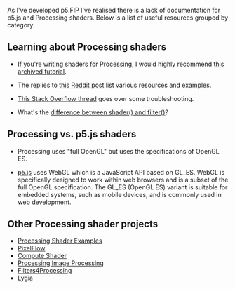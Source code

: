 As I've developed p5.FIP I've realised there is a lack of documentation for p5.js and Processing shaders. Below is a list of useful resources grouped by category.

## Learning about Processing shaders
- If you're writing shaders for Processing, I would highly recommend [this archived tutorial](https://web.archive.org/web/20210117181532/https://processing.org/tutorials/pshader/). 

- The replies to [this Reddit post](https://www.reddit.com/r/processing/comments/ritpd8/shaders_in_processing/) list various resources and examples.

- [This Stack Overflow thread](https://stackoverflow.com/questions/38384768/processing-fragment-shader-not-displaying-anything) goes over some troubleshooting.

- What's the [difference between shader() and filter()](https://forum.processing.org/one/topic/filer-vs-shader.html )?

## Processing vs. p5.js shaders
- Processing uses "full OpenGL" but uses the specifications of OpenGL ES. 

- [p5.js](https://p5js.org/) uses WebGL which is a JavaScript API based on GL_ES. WebGL is specifically designed to work within web browsers and is a subset of the full OpenGL specification.
The GL_ES (OpenGL ES) variant is suitable for embedded systems, such as mobile devices, and is commonly used in web development.

## Other Processing shader projects
- [Processing Shader Examples](https://github.com/genekogan/Processing-Shader-Examples/?tab=readme-ov-file)
- [PixelFlow](https://github.com/diwi/PixelFlow)
- [Compute Shader](https://github.com/ElementMo/ComputeShader)
- [Processing Image Processing](https://github.com/Milchreis/processing-imageprocessing)
- [Filters4Processing](https://github.com/SableRaf/Filters4Processing)
- [Lygia](https://lygia.xyz/)